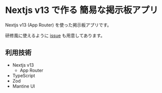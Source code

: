 # Nextjs v13 で作る 簡易な掲示板アプリ

Nextjs v13 (App Router) を使った掲示板アプリです。

研修風に使えるように [issue](https://github.com/TBSten/next13-example-board/issues) も用意してあります。

## 利用技術

- Nextjs v13
  - App Router
- TypeScript
- Zod
- Mantine UI
